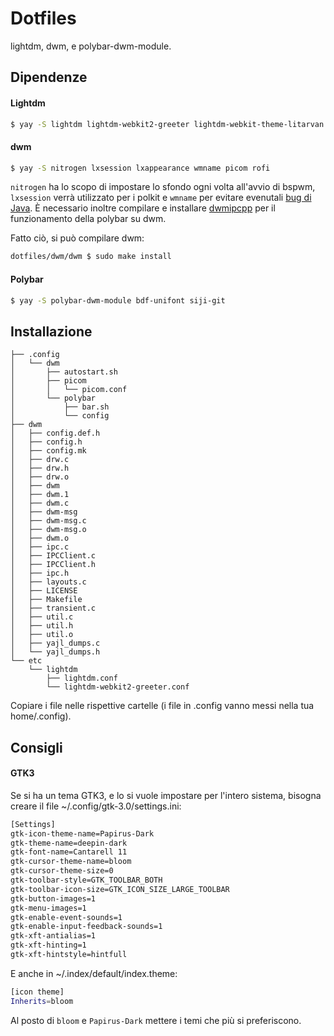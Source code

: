 # Dotfiles

lightdm, dwm, e polybar-dwm-module.

## Dipendenze

#### Lightdm

```bash
$ yay -S lightdm lightdm-webkit2-greeter lightdm-webkit-theme-litarvan light-locker numlockx
```

#### dwm

```bash
$ yay -S nitrogen lxsession lxappearance wmname picom rofi
```

`nitrogen` ha lo scopo di impostare lo sfondo ogni volta all'avvio di bspwm, `lxsession` verrà utilizzato per i polkit e `wmname` per evitare evenutali [bug di Java](https://wiki.archlinux.org/index.php/Bspwm#Problems_with_Java_applications). È necessario inoltre compilare e installare [dwmipcpp](https://github.com/mihirlad55/dwmipcpp) per il funzionamento della polybar su dwm.

Fatto ciò, si può compilare dwm:
```bash
dotfiles/dwm/dwm $ sudo make install
```
#### Polybar

```bash
$ yay -S polybar-dwm-module bdf-unifont siji-git 
```

## Installazione

```
├── .config
│   └── dwm
│       ├── autostart.sh
│       ├── picom
│       │   └── picom.conf
│       └── polybar
│           ├── bar.sh
│           └── config
├── dwm
│   ├── config.def.h
│   ├── config.h
│   ├── config.mk
│   ├── drw.c
│   ├── drw.h
│   ├── drw.o
│   ├── dwm
│   ├── dwm.1
│   ├── dwm.c
│   ├── dwm-msg
│   ├── dwm-msg.c
│   ├── dwm-msg.o
│   ├── dwm.o
│   ├── ipc.c
│   ├── IPCClient.c
│   ├── IPCClient.h
│   ├── ipc.h
│   ├── layouts.c
│   ├── LICENSE
│   ├── Makefile
│   ├── transient.c
│   ├── util.c
│   ├── util.h
│   ├── util.o
│   ├── yajl_dumps.c
│   └── yajl_dumps.h
└── etc
    └── lightdm
        ├── lightdm.conf
        └── lightdm-webkit2-greeter.conf
```

Copiare i file nelle rispettive cartelle (i file in .config vanno messi nella tua home/.config).

## Consigli

#### GTK3

Se si ha un tema GTK3, e lo si vuole impostare per l'intero sistema, bisogna creare il file ~/.config/gtk-3.0/settings.ini:

```bash
[Settings]
gtk-icon-theme-name=Papirus-Dark
gtk-theme-name=deepin-dark
gtk-font-name=Cantarell 11
gtk-cursor-theme-name=bloom
gtk-cursor-theme-size=0
gtk-toolbar-style=GTK_TOOLBAR_BOTH
gtk-toolbar-icon-size=GTK_ICON_SIZE_LARGE_TOOLBAR
gtk-button-images=1
gtk-menu-images=1
gtk-enable-event-sounds=1
gtk-enable-input-feedback-sounds=1
gtk-xft-antialias=1
gtk-xft-hinting=1
gtk-xft-hintstyle=hintfull
```

E anche in ~/.index/default/index.theme:

```bash
[icon theme]
Inherits=bloom
```

Al posto di `bloom` e `Papirus-Dark` mettere i temi che più si preferiscono.

